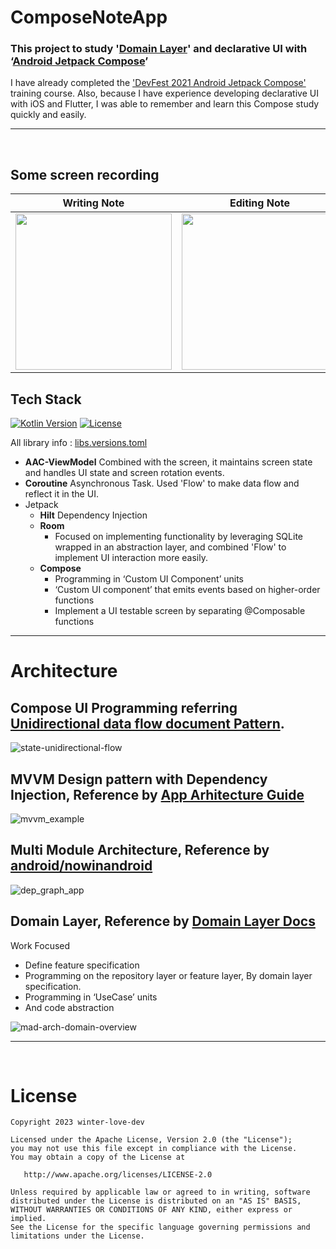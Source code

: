 # ComposeNoteApp

### This project to study '[Domain Layer](https://developer.android.com/topic/architecture/domain-layer)' and declarative UI with ‘[Android Jetpack Compose](https://developer.android.com/jetpack/compose)’

I have already completed the ['DevFest 2021 Android Jetpack Compose'](https://github.com/winter-love-dev/ComposeFest2021) training course. Also, because I have experience developing declarative UI with iOS and Flutter, I was able to remember and learn this Compose study quickly and easily.

---
</br>

## Some screen recording

<div align="left">

| Writing Note | Editing Note | Delete Note |
| :---------------: | :---------------: | :---------------: |
| <img src="https://github.com/winter-love-dev/ComposeNoteApp/assets/26156815/fd62e001-2a2b-4a6b-bafd-99789ba9bb13" align="center" width="250px"/> | <img src="https://github.com/winter-love-dev/ComposeNoteApp/assets/26156815/4e0feb14-efa7-41bf-b498-f8a31a053c0c" align="center" width="250px"/> | <img src="https://github.com/winter-love-dev/ComposeNoteApp/assets/26156815/38a9543e-66b2-4c18-b3dc-bd39523f99c8" align="center" width="250px"/> |

</div>

## Tech Stack

<p align="left">
  <a href="https://kotlinlang.org"><img alt="Kotlin Version" src="https://img.shields.io/badge/Kotlin-1.8.10-blueviolet.svg?style=flat"/></a>
  <a href="https://opensource.org/licenses/Apache-2.0"><img alt="License" src="https://img.shields.io/badge/License-Apache%202.0-blue.svg"/></a>
</p>

All library info : [libs.versions.toml](gradle/libs.versions.toml)

- <b>AAC-ViewModel</b> Combined with the screen, it maintains screen state and handles UI state and screen rotation events.
- <b>Coroutine</b> Asynchronous Task. Used 'Flow' to make data flow and reflect it in the UI. 
- Jetpack
  - <b>Hilt</b> Dependency Injection
  - <b>Room</b>
    - Focused on implementing functionality by leveraging SQLite wrapped in an abstraction layer, and combined 'Flow' to implement UI interaction more easily.
  - <b>Compose</b>
    - Programming in ‘Custom UI Component’ units
    - ‘Custom UI component’ that emits events based on higher-order functions
    - Implement a UI testable screen by separating @Composable functions

---

# Architecture

## Compose UI Programming referring [Unidirectional data flow document Pattern](https://developer.android.com/jetpack/compose/architecture#udf).
![state-unidirectional-flow](https://github.com/winter-love-dev/ComposeNoteApp/assets/26156815/9c96df0f-14db-4c53-a5ff-0d7337259dae)

## MVVM Design pattern with Dependency Injection, Reference by [App Arhitecture Guide](https://developer.android.com/jetpack/guide?hl=ko#mobile-app-ux)  
![mvvm_example](https://github.com/winter-love-dev/CatchBottle/assets/26156815/f61d9746-f375-4cfa-80ea-20a3cb0ceafb)

## Multi Module Architecture, Reference by [android/nowinandroid](https://github.com/android/nowinandroid)
![dep_graph_app](https://github.com/winter-love-dev/CatchBottle/assets/26156815/22cdd95a-29ee-4ea6-be8e-fe42ffeae5a2)

## Domain Layer, Reference by [Domain Layer Docs](https://developer.android.com/topic/architecture/domain-layer)

Work Focused
- Define feature specification
- Programming on the repository layer or feature layer, By domain layer specification.
- Programming in ‘UseCase’ units
- And code abstraction

![mad-arch-domain-overview](https://github.com/winter-love-dev/CatchBottle/assets/26156815/5997a25a-3d89-4314-8bb8-d7f5253c6faf)


---
</br>



# License
```
Copyright 2023 winter-love-dev

Licensed under the Apache License, Version 2.0 (the "License");
you may not use this file except in compliance with the License.
You may obtain a copy of the License at

   http://www.apache.org/licenses/LICENSE-2.0

Unless required by applicable law or agreed to in writing, software
distributed under the License is distributed on an "AS IS" BASIS,
WITHOUT WARRANTIES OR CONDITIONS OF ANY KIND, either express or implied.
See the License for the specific language governing permissions and
limitations under the License.
```
